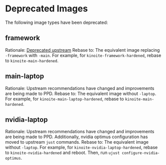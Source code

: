 # Deprecated Images

The following image types have been deprecated:

## framework

Rationale: [Deprecated upstream](https://github.com/ublue-os/framework#this-image-is-deprecated)
Rebase to: The equivalent image replacing `-framework` with `-main`. For example, for `kinoite-framework-hardened`, rebase to `kinoite-main-hardened`.

## main-laptop

Rationale: Upstream recommendations have changed and improvements are being made to PPD. 
Rebase to: The equivalent image without `-laptop`. For example, for `kinoite-main-laptop-hardened`, rebase to `kinoite-main-hardened`.

## nvidia-laptop

Rationale: Upstream recommendations have changed and improvements are being made to PPD. Additionally, nvidia optimus configuration has moved to upstream `just` commands.
Rebase to: The equivalent image without `-laptop`. For example, for `kinoite-nvidia-laptop-hardened`, rebase to `kinoite-nvidia-hardened` and reboot. Then, run `ujust configure-nvidia-optimus`.
